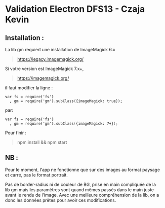 # Validation Electron DFS13 - Czaja Kevin

## Installation :

La lib gm requiert une installation de ImageMagick 6.x
> https://legacy.imagemagick.org/

Si votre version est ImageMagick 7.x+,
> https://imagemagick.org/

il faut modifier la ligne :

```
var fs = require('fs')
  , gm = require('gm').subClass({imageMagick: true});
```

par:

```
var fs = require('fs')
  , gm = require('gm').subClass({imageMagick: 7+});
```

Pour finir :
> npm install && npm start

## NB : 

Pour le moment, l'app ne fonctionne que sur des images au format paysage et carré, pas le format portrait.

Pas de border-radius ni de couleur de BG, prise en main compliquée de la lib gm mais les paramètres sont quand mêmes passés dans le main juste avant le rendu de l'image.
Avec une meilleure compréhension de la lib, on a donc les données prêtes pour avoir ces modifications.
